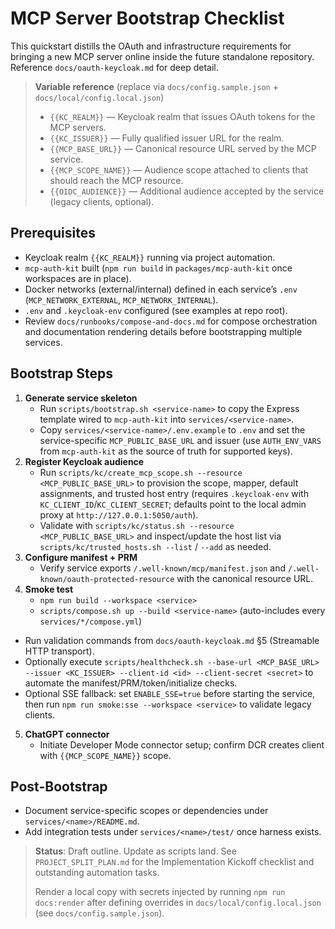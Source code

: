 # MCP Server Bootstrap Checklist

This quickstart distills the OAuth and infrastructure requirements for bringing a new MCP server online inside the future standalone repository. Reference `docs/oauth-keycloak.md` for deep detail.

> **Variable reference** (replace via `docs/config.sample.json` + `docs/local/config.local.json`)
> - `{{KC_REALM}}` — Keycloak realm that issues OAuth tokens for the MCP servers.
> - `{{KC_ISSUER}}` — Fully qualified issuer URL for the realm.
> - `{{MCP_BASE_URL}}` — Canonical resource URL served by the MCP service.
> - `{{MCP_SCOPE_NAME}}` — Audience scope attached to clients that should reach the MCP resource.
> - `{{OIDC_AUDIENCE}}` — Additional audience accepted by the service (legacy clients, optional).

## Prerequisites
- Keycloak realm `{{KC_REALM}}` running via project automation.
- `mcp-auth-kit` built (`npm run build` in `packages/mcp-auth-kit` once workspaces are in place).
- Docker networks (external/internal) defined in each service’s `.env` (`MCP_NETWORK_EXTERNAL`, `MCP_NETWORK_INTERNAL`).
- `.env` and `.keycloak-env` configured (see examples at repo root).
- Review `docs/runbooks/compose-and-docs.md` for compose orchestration and documentation rendering details before bootstrapping multiple services.

## Bootstrap Steps
1. **Generate service skeleton**
   - Run `scripts/bootstrap.sh <service-name>` to copy the Express template wired to `mcp-auth-kit` into `services/<service-name>`.
   - Copy `services/<service-name>/.env.example` to `.env` and set the service-specific `MCP_PUBLIC_BASE_URL` and issuer (use `AUTH_ENV_VARS` from `mcp-auth-kit` as the source of truth for supported keys).
2. **Register Keycloak audience**
   - Run `scripts/kc/create_mcp_scope.sh --resource <MCP_PUBLIC_BASE_URL>` to provision the scope, mapper, default assignments, and trusted host entry (requires `.keycloak-env` with `KC_CLIENT_ID`/`KC_CLIENT_SECRET`; defaults point to the local admin proxy at `http://127.0.0.1:5050/auth`).
   - Validate with `scripts/kc/status.sh --resource <MCP_PUBLIC_BASE_URL>` and inspect/update the host list via `scripts/kc/trusted_hosts.sh --list` / `--add` as needed.
3. **Configure manifest + PRM**
   - Verify service exports `/.well-known/mcp/manifest.json` and `/.well-known/oauth-protected-resource` with the canonical resource URL.
4. **Smoke test**
   - `npm run build --workspace <service>`
   - `scripts/compose.sh up --build <service-name>` (auto-includes every `services/*/compose.yml`)
 - Run validation commands from `docs/oauth-keycloak.md` §5 (Streamable HTTP transport).
  - Optionally execute `scripts/healthcheck.sh --base-url <MCP_BASE_URL> --issuer <KC_ISSUER> --client-id <id> --client-secret <secret>` to automate the manifest/PRM/token/initialize checks.
   - Optional SSE fallback: set `ENABLE_SSE=true` before starting the service, then run `npm run smoke:sse --workspace <service>` to validate legacy clients.
5. **ChatGPT connector**
   - Initiate Developer Mode connector setup; confirm DCR creates client with `{{MCP_SCOPE_NAME}}` scope.

## Post-Bootstrap
- Document service-specific scopes or dependencies under `services/<name>/README.md`.
- Add integration tests under `services/<name>/test/` once harness exists.

> **Status**: Draft outline. Update as scripts land. See `PROJECT_SPLIT_PLAN.md` for the Implementation Kickoff checklist and outstanding automation tasks.
>
> Render a local copy with secrets injected by running `npm run docs:render` after defining overrides in `docs/local/config.local.json` (see `docs/config.sample.json`).
